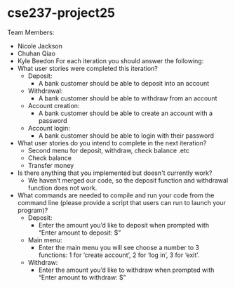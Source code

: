 # cse237-project25

Team Members:
  - Nicole Jackson
  - Chuhan Qiao
  - Kyle Beedon
For each iteration you should answer the following:
  - What user stories were completed this iteration?
      - Deposit:
         -  A bank customer should be able to deposit into an account
      - Withdrawal:
         -  A bank customer should be able to withdraw from an account
      - Account creation:
         -  A bank customer should be able to create an account with a password
      - Account login:
         -  A bank customer should be able to login with their password
  - What user stories do you intend to complete in the next iteration?
      - Second menu for deposit, withdraw, check balance .etc
      - Check balance
      - Transfer money
  - Is there anything that you implemented but doesn't currently work?
      - We haven’t merged our code, so the deposit function and withdrawal function does not work.
  - What commands are needed to compile and run your code from the command line (please provide a script that users can run to launch your program)?
      - Deposit: 
         - Enter the amount you’d like to deposit when prompted with “Enter amount to deposit: $”
      - Main menu: 
         - Enter the main menu you will see choose a number to 3 functions:
1 for ‘create account’, 2 for ‘log in’, 3 for ‘exit’.
      - Withdraw: 
         - Enter the amount you’d like to withdraw when prompted with “Enter amount to withdraw: $”

